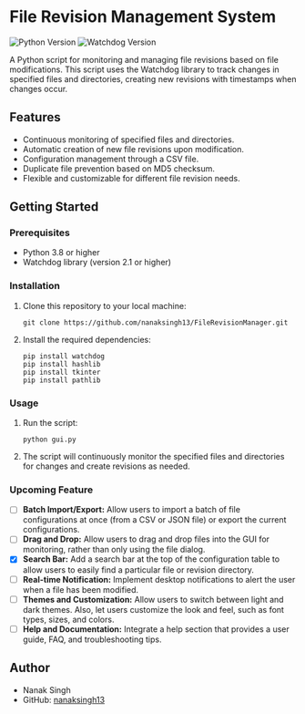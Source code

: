# File Revision Management System

![Python Version](https://img.shields.io/badge/python-3.8%2B-blue)
![Watchdog Version](https://img.shields.io/badge/watchdog-2.1%2B-green)

A Python script for monitoring and managing file revisions based on file modifications. This script uses the Watchdog library to track changes in specified files and directories, creating new revisions with timestamps when changes occur.

## Features

- Continuous monitoring of specified files and directories.
- Automatic creation of new file revisions upon modification.
- Configuration management through a CSV file.
- Duplicate file prevention based on MD5 checksum.
- Flexible and customizable for different file revision needs.

## Getting Started

### Prerequisites

- Python 3.8 or higher
- Watchdog library (version 2.1 or higher)

### Installation

1. Clone this repository to your local machine:

   ```shell
   git clone https://github.com/nanaksingh13/FileRevisionManager.git
   ```

2. Install the required dependencies:

   ```shell
   pip install watchdog
   pip install hashlib
   pip install tkinter
   pip install pathlib
   ```

### Usage

1. Run the script:

   ```shell
   python gui.py
   ```

2. The script will continuously monitor the specified files and directories for changes and create revisions as needed.



### Upcoming Feature

- [ ] **Batch Import/Export:** Allow users to import a batch of file configurations at once (from a CSV or JSON file) or export the current configurations.
- [ ] **Drag and Drop:** Allow users to drag and drop files into the GUI for monitoring, rather than only using the file dialog.
- [x] **Search Bar:** Add a search bar at the top of the configuration table to allow users to easily find a particular file or revision directory.
- [ ] **Real-time Notification:** Implement desktop notifications to alert the user when a file has been modified.
- [ ] **Themes and Customization:** Allow users to switch between light and dark themes. Also, let users customize the look and feel, such as font types, sizes, and colors.
- [ ] **Help and Documentation:** Integrate a help section that provides a user guide, FAQ, and troubleshooting tips.

## Author

- Nanak Singh
- GitHub: [nanaksingh13](https://github.com/nanaksingh13)
